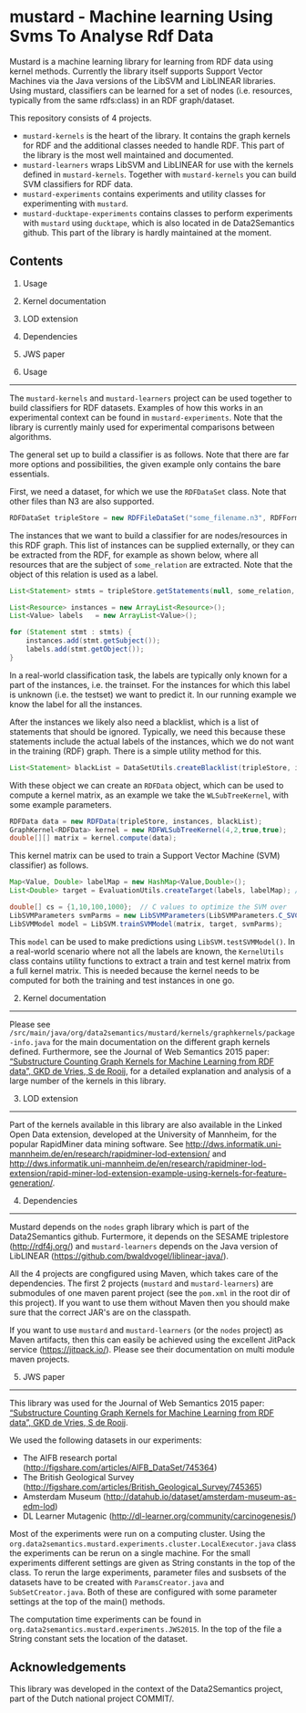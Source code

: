 mustard - Machine learning Using Svms To Analyse Rdf Data
=========================================================

Mustard is a machine learning library for learning from RDF data using kernel methods. Currently the library itself supports Support Vector Machines via the Java versions of the LibSVM and LibLINEAR libraries. Using mustard, classifiers can be learned for a set of nodes (i.e. resources, typically from the same rdfs:class) in an RDF graph/dataset. 

This repository consists of 4 projects.

- `mustard-kernels` is the heart of the library. It contains the graph kernels for RDF and the additional classes needed to handle RDF. This part of the library is the most well maintained and documented.
- `mustard-learners` wraps LibSVM and LibLINEAR for use with the kernels defined in `mustard-kernels`. Together with `mustard-kernels` you can build SVM classifiers for RDF data.
- `mustard-experiments` contains experiments and utility classes for experimenting with `mustard`.
- `mustard-ducktape-experiments` contains classes to perform experiments with `mustard` using `ducktape`, which is also located in de Data2Semantics github. This part of the library is hardly maintained at the moment.


Contents
--------
1. Usage
2. Kernel documentation
3. LOD extension
4. Dependencies
5. JWS paper

1. Usage
--------
The `mustard-kernels` and `mustard-learners` project can be used together to build classifiers for RDF datasets. Examples of how this works in an experimental context can be found in `mustard-experiments`. Note that the library is currently mainly used for experimental comparisons between algorithms. 

The general set up to build a classifier is as follows. Note that there are far more options and possibilities, the given example only contains the bare essentials.

First, we need a dataset, for which we use the `RDFDataSet` class. Note that other files than N3 are also supported.
```java
RDFDataSet tripleStore = new RDFFileDataSet("some_filename.n3", RDFFormat.N3);
```

The instances that we want to build a classifier for are nodes/resources in this RDF graph. This list of instances can be supplied externally, or they can be extracted from the RDF, for example as shown below, where all resources that are the subject of `some_relation` are extracted. Note that the object of this relation is used as a label.
```java
List<Statement> stmts = tripleStore.getStatements(null, some_relation, null);

List<Resource> instances = new ArrayList<Resource>();
List<Value> labels 	 = new ArrayList<Value>();

for (Statement stmt : stmts) {
	instances.add(stmt.getSubject());
	labels.add(stmt.getObject());
}
```
In a real-world classification task, the labels are typically only known for a part of the instances, i.e. the trainset. For the instances for which this label is unknown (i.e. the testset) we want to predict it. In our running example we know the label for all the instances.

After the instances we likely also need a blacklist, which is a list of statements that should be ignored. Typically, we need this because these statements include the actual labels of the instances, which we do not want in the training (RDF) graph. There is a simple utility method for this.
```java
List<Statement> blackList = DataSetUtils.createBlacklist(tripleStore, instances, labels);
```

With these object we can create an `RDFData` object, which can be used to compute a kernel matrix, as an example we take the `WLSubTreeKernel`, with some example parameters.
```java
RDFData data = new RDFData(tripleStore, instances, blackList);
GraphKernel<RDFData> kernel = new RDFWLSubTreeKernel(4,2,true,true);
double[][] matrix = kernel.compute(data);
```

This kernel matrix can be used to train a Support Vector Machine (SVM) classifier) as follows.
```java
Map<Value, Double> labelMap = new HashMap<Value,Double>();
List<Double> target = EvaluationUtils.createTarget(labels, labelMap); // create a training target for LibSVM

double[] cs = {1,10,100,1000};	// C values to optimize the SVM over
LibSVMParameters svmParms = new LibSVMParameters(LibSVMParameters.C_SVC, cs);
LibSVMModel model = LibSVM.trainSVMModel(matrix, target, svmParms);
```

This `model` can be used to make predictions using `LibSVM.testSVMModel()`. In a real-world scenario where not all the labels are known, the `KernelUtils` class contains utility functions to extract a train and test kernel matrix from a full  kernel matrix. This is needed because the kernel needs to be computed for both the training and test instances in one go.



2. Kernel documentation
-----------------------
Please see `/src/main/java/org/data2semantics/mustard/kernels/graphkernels/package-info.java` for the main documentation on the different graph kernels defined. Furthermore, see the Journal of Web Semantics 2015 paper: [“Substructure Counting Graph Kernels for Machine Learning from RDF data”, GKD de Vries, S de Rooij](http://www.sciencedirect.com/science/article/pii/S1570826815000657), for a detailed explanation and analysis of a large number of the kernels in this library.


3. LOD extension
----------------
Part of the kernels available in this library are also available in the Linked Open Data extension, developed at the University of Mannheim, for the popular RapidMiner data mining software. See <http://dws.informatik.uni-mannheim.de/en/research/rapidminer-lod-extension/> and <http://dws.informatik.uni-mannheim.de/en/research/rapidminer-lod-extension/rapid-miner-lod-extension-example-using-kernels-for-feature-generation/>.

4. Dependencies
---------------
Mustard depends on the `nodes` graph library which is part of the Data2Semantics github. Furtermore, it depends on the SESAME triplestore (<http://rdf4j.org/>) and `mustard-learners` depends on the Java version of LibLINEAR (<https://github.com/bwaldvogel/liblinear-java/>).

All the 4 projects are congfigured using Maven, which takes care of the dependencies. The first 2 projects (`mustard` and `mustard-learners`) are submodules of one maven parent project (see the `pom.xml` in the root dir of this project). If you want to use them without Maven then you should make sure that the correct JAR's are on the classpath.

If you want to use `mustard` and `mustard-learners` (or the `nodes` project) as Maven artifacts, then this can easily be achieved using the excellent JitPack service (<https://jitpack.io/>). Please see their documentation on multi module maven projects.


5. JWS paper
------------
This library was used for the Journal of Web Semantics 2015 paper: [“Substructure Counting Graph Kernels for Machine Learning from RDF data”, GKD de Vries, S de Rooij](http://www.sciencedirect.com/science/article/pii/S1570826815000657).


We used the following datasets in our experiments:
  - The AIFB research portal (<http://figshare.com/articles/AIFB_DataSet/745364>)
  - The British Geological Survey (<http://figshare.com/articles/British_Geological_Survey/745365>)
  - Amsterdam Museum (<http://datahub.io/dataset/amsterdam-museum-as-edm-lod>)
  - DL Learner Mutagenic (<http://dl-learner.org/community/carcinogenesis/>)


Most of the experiments were run on a computing cluster. Using the `org.data2semantics.mustard.experiments.cluster.LocalExecutor.java` class the experiments can be rerun on a single machine. For the small experiments different settings are given as String constants in the top of the class. To rerun the large experiments, parameter files and susbsets of the datasets have to be created with `ParamsCreator.java` and `SubSetCreator.java`. Both of these are configured with some parameter settings at the top of the main() methods.

The computation time experiments can be found in `org.data2semantics.mustard.experiments.JWS2015`. In the top of the file a String constant sets the location of the dataset.


Acknowledgements
----------------
This library was developed in the context of the Data2Semantics project, part of the Dutch national project COMMIT/.
